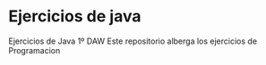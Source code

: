 # Ejercicios de java
Ejercicios de Java 1º DAW
Este repositorio alberga los ejercicios de Programacion 


